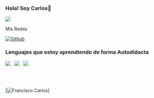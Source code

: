 ### Hola! Soy Carlos🫡​
<img src="[![Black-Minimal-Motivation-Quote-Linked-In-Banner-1.png](https://i.postimg.cc/wTQ4G5Lh/Black-Minimal-Motivation-Quote-Linked-In-Banner-1.png)](https://postimg.cc/GH9jByM2)">

Mis Redes 

[![Github](https://img.shields.io/badge/GitHub-100000?style=for-the-badge&logo=github&logoColor=white)](https://github.com/franciscochavesbarbosa)



### Lenguajes que estoy aprendiendo de forma Autodidacta
<div>
<img src="https://img.shields.io/badge/HTML-239120?style=for-the-badge&logo=html5&logoColor=white"> &nbsp; 
<img src="https://img.shields.io/badge/CSS-239120?&style=for-the-badge&logo=css3&logoColor=white"> &nbsp; 
<img src="https://img.shields.io/badge/JavaScript-F7DF1E?style=for-the-badge&logo=javascript&logoColor=black">

</div>
<br>
<br>
<br>

[![Francisco Carlos](https://github-readme-stats.vercel.app/api?username=franciscochavesbarbosa&show_icons=true&theme=dark#gh-dark-mode-only)]


